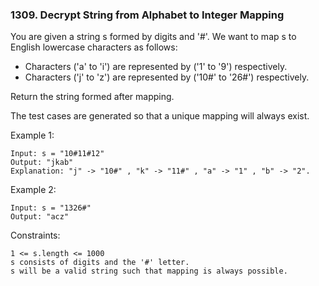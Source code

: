 ### 1309. Decrypt String from Alphabet to Integer Mapping

You are given a string s formed by digits and '#'. We want to map s to English lowercase characters as follows:

*    Characters ('a' to 'i') are represented by ('1' to '9') respectively.
*    Characters ('j' to 'z') are represented by ('10#' to '26#') respectively.

Return the string formed after mapping.

The test cases are generated so that a unique mapping will always exist.

Example 1:

    Input: s = "10#11#12"
    Output: "jkab"
    Explanation: "j" -> "10#" , "k" -> "11#" , "a" -> "1" , "b" -> "2".

Example 2:

    Input: s = "1326#"
    Output: "acz"



Constraints:

    1 <= s.length <= 1000
    s consists of digits and the '#' letter.
    s will be a valid string such that mapping is always possible.
